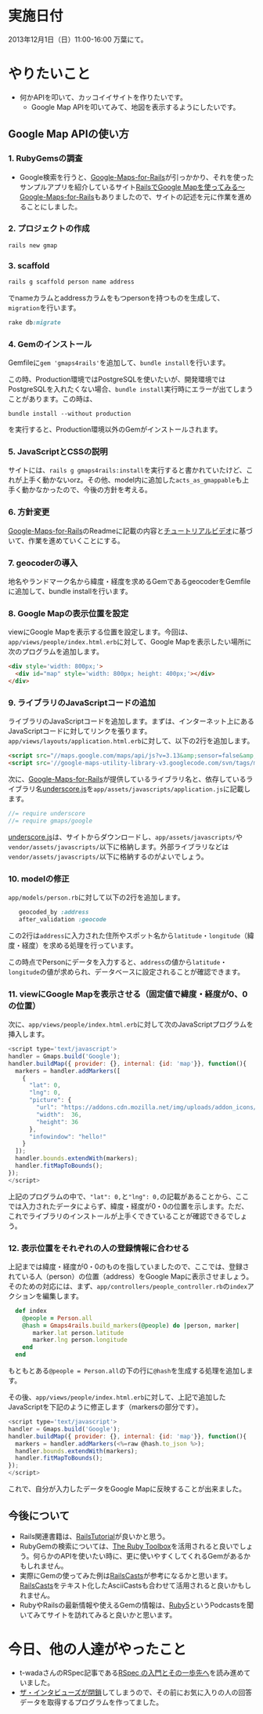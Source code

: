 # 実施日付

2013年12月1日（日）11:00-16:00 万葉にて。

# やりたいこと

* 何かAPIを叩いて、カッコイイサイトを作りたいです。
  * Google Map APIを叩いてみて、地図を表示するようにしたいです。

## Google Map APIの使い方

### 1. RubyGemsの調査

* Google検索を行うと、[Google-Maps-for-Rails](https://github.com/apneadiving/Google-Maps-for-Rails)が引っかかり、それを使ったサンプルアプリを紹介しているサイト[RailsでGoogle Mapを使ってみる～Google-Maps-for-Rails](http://blog.scimpr.com/2012/09/10/rails%E3%81%A7google-map%E3%82%92%E4%BD%BF%E3%81%A3%E3%81%A6%E3%81%BF%E3%82%8B%EF%BD%9Egoogle-maps-for-rails/)もありましたので、サイトの記述を元に作業を進めることにしました。

### 2. プロジェクトの作成

```ruby
rails new gmap
```

### 3. scaffold

```ruby
rails g scaffold person name address
```

でnameカラムとaddressカラムをもつpersonを持つものを生成して、`migration`を行います。

```ruby
rake db:migrate
```

### 4. Gemのインストール

Gemfileに`gem 'gmaps4rails'`を追加して、`bundle install`を行います。

この時、Production環境ではPostgreSQLを使いたいが、開発環境ではPostgreSQLを入れたくない場合、`bundle install`実行時にエラーが出てしまうことがあります。この時は、

`bundle install --without production`

を実行すると、Production環境以外のGemがインストールされます。

### 5. JavaScriptとCSSの説明

サイトには、`rails g gmaps4rails:install`を実行すると書かれていたけど、これが上手く動かないorz。その他、model内に追加した`acts_as_gmappable`も上手く動かなかったので、今後の方針を考える。

### 6. 方針変更

[Google-Maps-for-Rails](https://github.com/apneadiving/Google-Maps-for-Rails)のReadmeに記載の内容と[チュートリアルビデオ](https://www.youtube.com/watch?v=R0l-7en3dUw&feature=youtu.be)に基づいて、作業を進めていくことにする。

### 7. geocoderの導入

地名やランドマーク名から緯度・経度を求めるGemであるgeocoderをGemfileに追加して、bundle installを行います。

### 8. Google Mapの表示位置を設定

viewにGoogle Mapを表示する位置を設定します。今回は、`app/views/people/index.html.erb`に対して、Google Mapを表示したい場所に次のプログラムを追加します。

```HTML
<div style='width: 800px;'>
  <div id="map" style='width: 800px; height: 400px;'></div>
</div>
```

### 9. ライブラリのJavaScriptコードの追加

ライブラリのJavaScriptコードを追加します。まずは、インターネット上にあるJavaScriptコードに対してリンクを張ります。`app/views/layouts/application.html.erb`に対して、以下の2行を追加します。

```HTML
<script src="//maps.google.com/maps/api/js?v=3.13&amp;sensor=false&amp;libraries=geometry" type="text/javascript"></script>
<script src='//google-maps-utility-library-v3.googlecode.com/svn/tags/markerclustererplus/2.0.14/src/markerclusterer_packed.js' type='text/javascript'></script>
```

次に、[Google-Maps-for-Rails](https://github.com/apneadiving/Google-Maps-for-Rails)が提供しているライブラリ名と、依存しているライブラリ名[underscore.js](http://underscorejs.org/)を`app/assets/javascripts/application.js`に記載します。

```JavaScript
//= require underscore
//= require gmaps/google
```

[underscore.js](http://underscorejs.org/)は、サイトからダウンロードし、`app/assets/javascripts/`や`vendor/assets/javascripts/`以下に格納します。外部ライブラリなどは`vendor/assets/javascripts/`以下に格納するのがよいでしょう。

### 10. modelの修正

`app/models/person.rb`に対して以下の2行を追加します。

```ruby
   geocoded_by :address
   after_validation :geocode
```

この2行は`address`に入力された住所やスポット名から`latitude`・`longitude`（緯度・経度）を求める処理を行っています。

この時点でPersonにデータを入力すると、`address`の値から`latitude`・`longitude`の値が求められ、データベースに設定されることが確認できます。

### 11. viewにGoogle Mapを表示させる（固定値で緯度・経度が0、0の位置）

次に、`app/views/people/index.html.erb`に対して次のJavaScriptプログラムを挿入します。

```JavaScript
<script type='text/javascript'>
handler = Gmaps.build('Google');
handler.buildMap({ provider: {}, internal: {id: 'map'}}, function(){
  markers = handler.addMarkers([
    {
      "lat": 0,
      "lng": 0,
      "picture": {
        "url": "https://addons.cdn.mozilla.net/img/uploads/addon_icons/13/13028-64.png",
        "width":  36,
        "height": 36
      },
      "infowindow": "hello!"
    }
  ]);
  handler.bounds.extendWith(markers);
  handler.fitMapToBounds();
});
</script>
```

上記のプログラムの中で、`"lat": 0,`と`"lng": 0,`の記載があることから、ここでは入力されたデータによらず、緯度・経度が0・0の位置を示します。ただ、これでライブラリのインストールが上手くできていることが確認できるでしょう。

### 12. 表示位置をそれぞれの人の登録情報に合わせる

上記までは緯度・経度が0・0のものを指していましたので、ここでは、登録されている人（person）の位置（address）をGoogle Mapに表示させましょう。そのための対応には、まず、`app/controllers/people_controller.rb`の`index`アクションを編集します。

```ruby
  def index
    @people = Person.all
    @hash = Gmaps4rails.build_markers(@people) do |person, marker|
       marker.lat person.latitude
       marker.lng person.longitude
    end
  end
```

もともとある`@people = Person.all`の下の行に`@hash`を生成する処理を追加します。

その後、`app/views/people/index.html.erb`に対して、上記で追加したJavaScriptを下記のように修正します（markersの部分です）。

```JavaScript
<script type='text/javascript'>
handler = Gmaps.build('Google');
handler.buildMap({ provider: {}, internal: {id: 'map'}}, function(){
  markers = handler.addMarkers(<%=raw @hash.to_json %>);
  handler.bounds.extendWith(markers);
  handler.fitMapToBounds();
});
</script>
```

これで、自分が入力したデータをGoogle Mapに反映することが出来ました。

## 今後について

* Rails関連書籍は、[RailsTutorial](http://railstutorial.jp/)が良いかと思う。
* RubyGemの検索については、[The Ruby Toolbox](https://www.ruby-toolbox.com/)を活用されると良いでしょう。何らかのAPIを使いたい時に、更に使いやすくしてくれるGemがあるかもしれません。
* 実際にGemの使ってみた例は[RailsCasts](http://railscasts.com/)が参考になるかと思います。[RailsCasts](http://railscasts.com/)をテキスト化したAsciiCastsも合わせて活用されると良いかもしれません。
* RubyやRailsの最新情報や使えるGemの情報は、[Ruby5](http://ruby5.envylabs.com/)というPodcastsを聞いてみてサイトを訪れてみると良いかと思います。

# 今日、他の人達がやったこと

* t-wadaさんのRSpec記事である[RSpec の入門とその一歩先へ](http://d.hatena.ne.jp/t-wada/20100228/p1)を読み進めていました。
* [ザ・インタビューズが閉鎖](http://theinterviews.jp/update/71)してしまうので、その前にお気に入りの人の回答データを取得するプログラムを作ってました。

